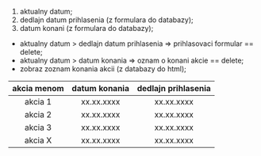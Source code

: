 1. aktualny datum;
2. dedlajn datum prihlasenia (z formulara do databazy);
3. datum konani (z formulara do databazy);

- aktualny datum > dedlajn datum prihlasenia => prihlasovaci formular == delete;
- aktualny datum > datum konania => oznam o konani akcie == delete;
- zobraz zoznam konania akcii (z databazy do html);

|akcia menom |   datum konania | dedlajn prihlasenia |
|:----------:|:---------------:|:-------------------:|
| akcia 1    |    xx.xx.xxxx   |     xx.xx.xxxx      |
| akcia 2    |    xx.xx.xxxx   |     xx.xx.xxxx      |
| akcia 3    |    xx.xx.xxxx   |     xx.xx.xxxx      |
| akcia X    |    xx.xx.xxxx   |     xx.xx.xxxx      |
